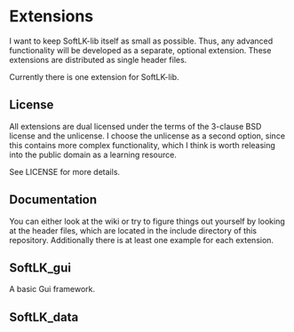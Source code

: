 # Extensions

I want to keep SoftLK-lib itself as small as possible. Thus, any advanced functionality will be developed as a separate, optional extension. These extensions are distributed as single header files.

Currently there is one extension for SoftLK-lib.

## License

All extensions are dual licensed under the terms of the 3-clause BSD license and the unlicense. I choose the unlicense as a second option, since this contains more complex functionality, which I think is worth releasing into the public domain as a learning resource.

See LICENSE for more details.

## Documentation

You can either look at the wiki or try to figure things out yourself by looking at the header files, which are located in the include directory of this repository. Additionally there is at least one example for each extension.

## SoftLK_gui

A basic Gui framework.

## SoftLK_data
